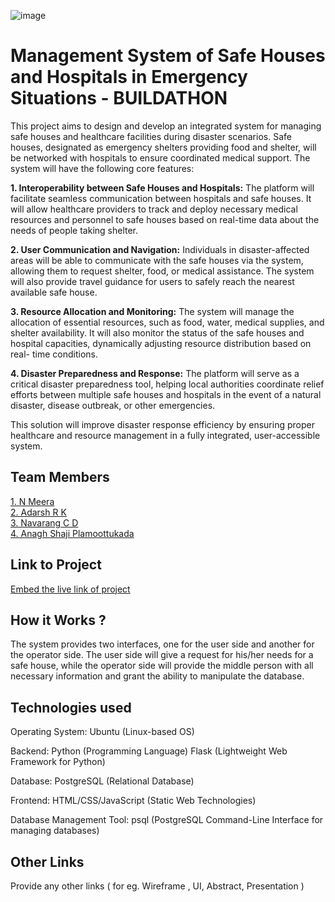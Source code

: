 ![image](IMG-20240925-WA0030.jpg)

# Management System of Safe Houses and Hospitals in Emergency Situations - BUILDATHON
This project aims to design and develop an integrated system for managing safe houses and healthcare facilities during disaster scenarios. Safe houses, designated as emergency shelters providing food and shelter, will be networked with hospitals to ensure coordinated medical support. The system will have the following core features:

  **1. Interoperability between Safe Houses and Hospitals:**
    The platform will facilitate seamless communication between hospitals and safe houses. It will allow healthcare providers to track and
    deploy necessary medical resources and personnel to safe houses based on real-time data about the needs of people taking shelter.
  
  **2. User Communication and Navigation:**
    Individuals in disaster-affected areas will be able to communicate with the safe houses via the system, allowing them to request          shelter, food, or medical assistance. The system will also provide travel guidance for users to safely reach the nearest available        safe house.
  
  **3. Resource Allocation and Monitoring:**
    The system will manage the allocation of essential resources, such as food, water, medical supplies, and shelter availability. It         will also monitor the status of the safe houses and hospital capacities, dynamically adjusting resource distribution based on real-       time conditions.
  
  **4. Disaster Preparedness and Response:**
    The platform will serve as a critical disaster preparedness tool, helping local authorities coordinate relief efforts between 
    multiple safe houses and hospitals in the event of a natural disaster, disease outbreak, or other emergencies.

This solution will improve disaster response efficiency by ensuring proper healthcare and resource management in a fully integrated, user-accessible system.

## Team Members
[1. N Meera](https://github.com/Meera-N)   
[2. Adarsh R K](https://github.com/AdarshRK31)   
[3. Navarang C D](https://github.com/Navarang03)   
[4. Anagh Shaji Plamoottukada](https://github.com/shajianagh)   

## Link to Project
[Embed the live link of project](live_link)

## How it Works ?
The system provides two interfaces, one for the user side and another for the operator side. The user side will give a 
request for his/her needs for a safe house, while the operator side will provide the middle person with all necessary
information and grant the ability to manipulate the database.

## Technologies used
Operating System:
Ubuntu (Linux-based OS)

Backend:
Python (Programming Language)
Flask (Lightweight Web Framework for Python)

Database:
PostgreSQL (Relational Database)

Frontend:
HTML/CSS/JavaScript (Static Web Technologies)

Database Management Tool:
psql (PostgreSQL Command-Line Interface for managing databases)

## Other Links
Provide any other links ( for eg. Wireframe , UI, Abstract, Presentation )
